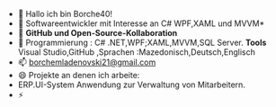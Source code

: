 - 👋 Hallo ich bin Borche40!
- 👀 Softwareentwickler mit Interesse an C# WPF,XAML und MVVM*
- 🌱 **GitHub und Open-Source-Kollaboration**
- 💞️ Programmierung : C# .NET,WPF;XAML,MVVM,SQL Server. **Tools** Visual Studio,GitHub ,Sprachen :Mazedonisch,Deutsch,Englisch
- 📫 borchemladenovski21@gmail.com
- 😄 Projekte an denen ich arbeite:
- ERP.UI-System Anwendung zur Verwaltung von Mitarbeitern.
- ⚡ 

<!---
Borche40/Borche40 is a ✨ special ✨ repository because its `README.md` (this file) appears on your GitHub profile.
You can click the Preview link to take a look at your changes.
--->
